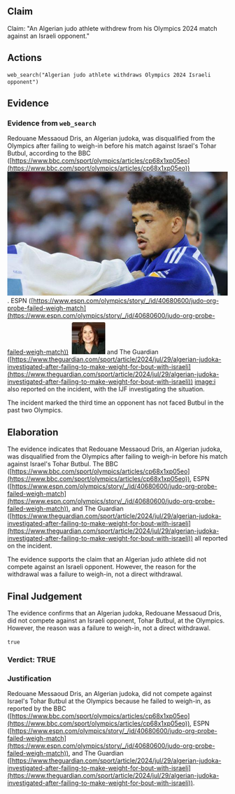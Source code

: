 ## Claim
Claim: "An Algerian judo athlete withdrew from his Olympics 2024 match against an Israeli opponent."

## Actions
```
web_search("Algerian judo athlete withdraws Olympics 2024 Israeli opponent")
```

## Evidence
### Evidence from `web_search`
Redouane Messaoud Dris, an Algerian judoka, was disqualified from the Olympics after failing to weigh-in before his match against Israel's Tohar Butbul, according to the BBC ([https://www.bbc.com/sport/olympics/articles/cp68x1xp05eo](https://www.bbc.com/sport/olympics/articles/cp68x1xp05eo)) ![image 12291](media/2025-08-31_00-18-1756599487-029339.jpg). ESPN ([https://www.espn.com/olympics/story/_/id/40680600/judo-org-probe-failed-weigh-match](https://www.espn.com/olympics/story/_/id/40680600/judo-org-probe-failed-weigh-match)) ![image 12295](media/2025-08-31_00-18-1756599489-770151.jpg) and The Guardian ([https://www.theguardian.com/sport/article/2024/jul/29/algerian-judoka-investigated-after-failing-to-make-weight-for-bout-with-israeli](https://www.theguardian.com/sport/article/2024/jul/29/algerian-judoka-investigated-after-failing-to-make-weight-for-bout-with-israeli)) <image:i> also reported on the incident, with the IJF investigating the situation.

The incident marked the third time an opponent has not faced Butbul in the past two Olympics.


## Elaboration
The evidence indicates that Redouane Messaoud Dris, an Algerian judoka, was disqualified from the Olympics after failing to weigh-in before his match against Israel's Tohar Butbul. The BBC ([https://www.bbc.com/sport/olympics/articles/cp68x1xp05eo](https://www.bbc.com/sport/olympics/articles/cp68x1xp05eo)), ESPN ([https://www.espn.com/olympics/story/_/id/40680600/judo-org-probe-failed-weigh-match](https://www.espn.com/olympics/story/_/id/40680600/judo-org-probe-failed-weigh-match)), and The Guardian ([https://www.theguardian.com/sport/article/2024/jul/29/algerian-judoka-investigated-after-failing-to-make-weight-for-bout-with-israeli](https://www.theguardian.com/sport/article/2024/jul/29/algerian-judoka-investigated-after-failing-to-make-weight-for-bout-with-israeli)) all reported on the incident.

The evidence supports the claim that an Algerian judo athlete did not compete against an Israeli opponent. However, the reason for the withdrawal was a failure to weigh-in, not a direct withdrawal.


## Final Judgement
The evidence confirms that an Algerian judoka, Redouane Messaoud Dris, did not compete against an Israeli opponent, Tohar Butbul, at the Olympics. However, the reason was a failure to weigh-in, not a direct withdrawal.

`true`

### Verdict: TRUE

### Justification
Redouane Messaoud Dris, an Algerian judoka, did not compete against Israel's Tohar Butbul at the Olympics because he failed to weigh-in, as reported by the BBC ([https://www.bbc.com/sport/olympics/articles/cp68x1xp05eo](https://www.bbc.com/sport/olympics/articles/cp68x1xp05eo)), ESPN ([https://www.espn.com/olympics/story/_/id/40680600/judo-org-probe-failed-weigh-match](https://www.espn.com/olympics/story/_/id/40680600/judo-org-probe-failed-weigh-match)), and The Guardian ([https://www.theguardian.com/sport/article/2024/jul/29/algerian-judoka-investigated-after-failing-to-make-weight-for-bout-with-israeli](https://www.theguardian.com/sport/article/2024/jul/29/algerian-judoka-investigated-after-failing-to-make-weight-for-bout-with-israeli)).
